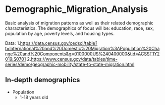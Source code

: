 # Demographic_Migration_Analysis
Basic analysis of migration patterns as well as their related demographic characteristics. The demographics of focus will be: education, race, sex, population by age, poverty levels, and housing types.

Data: 
1.https://data.census.gov/cedsci/table?t=International%20and%20Domestic%20Migration%3APopulation%20Change%20and%20Components&g=0100000US%240400000&tid=ACSST1Y2019.S0701
2.https://www.census.gov/data/tables/time-series/demo/geographic-mobility/state-to-state-migration.html

## In-depth demographics
- Population
  - 1-18 years old
